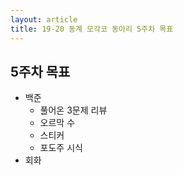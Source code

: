 ```yaml
---
layout: article
title: 19-20 동계 모각코 동아리 5주차 목표
---
```


## 5주차 목표
* 백준
	* 풀어온 3문제 리뷰
	* 오르막 수
	* 스티커
	* 포도주 시식
* 회화